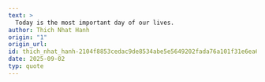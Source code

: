 ```yaml
---
text: >
  Today is the most important day of our lives.
author: Thich Nhat Hanh
origin: "1"
origin_url: 
id: thich_nhat_hanh-2104f8853cedac9de8534abe5e5649202fada76a101f31e6ea655a41b4dc917a
date: 2025-09-02
typ: quote
---
```

